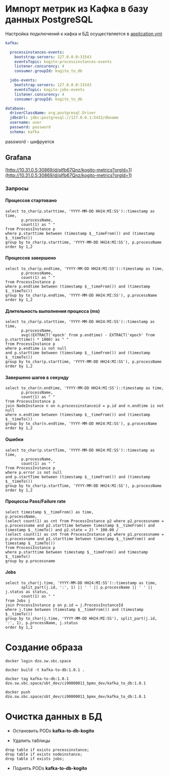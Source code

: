 # Импорт метрик из Кафка в базу данных PostgreSQL

Настройка подключений к кафка и БД осуществляется в [application.yml](src/main/resources/application.yml)

```yaml
kafka:

  processinstances-events:
    bootstrap-servers: 127.0.0.0:31543
    eventsTopic: kogito-processinstances-events
    listener.concurency: 4
    consumer.groupId: kogito_to_db

  jobs-events:
    bootstrap-servers: 127.0.0.0:31543
    eventsTopic: kogito-jobs-events
    listener.concurency: 4
    consumer.groupId: kogito_to_db

database:
  driverClassName: org.postgresql.Driver
  jdbcUrl: jdbc:postgresql://127.0.0.1:5432/dbname
  username: user
  password: password
  schema: kafka
```
password - шифруется


## Grafana
[http://10.31.0.5:30869/d/pIfb67Qnz/kogito-metrics?orgId=1](http://10.31.0.5:30869/d/pIfb67Qnz/kogito-metrics?orgId=1)

### Запросы

#### Процессов стартовано
```postgresql
select to_char(p.starttime, 'YYYY-MM-DD HH24:MI:SS')::timestamp as time,
       p.processName,       
       count(1) as " "
from ProcessInstance p
where p.starttime between (timestamp $__timeFrom()) and (timestamp $__timeTo())
group by to_char(p.starttime, 'YYYY-MM-DD HH24:MI:SS'), p.processName
order by 1,2
```

#### Процессов завершено
```postgresql
select to_char(p.endtime, 'YYYY-MM-DD HH24:MI:SS')::timestamp as time,
       p.processName,       
       count(1) as " "
from ProcessInstance p
where p.endtime between (timestamp $__timeFrom()) and (timestamp $__timeTo())
group by to_char(p.endtime, 'YYYY-MM-DD HH24:MI:SS'), p.processName
order by 1,2
```

#### Длительность выполнения процесса (ms)
```postgresql
select to_char(p.starttime, 'YYYY-MM-DD HH24:MI:SS')::timestamp as time,
       p.processName,       
       avg((EXTRACT('epoch' from p.endtime) - EXTRACT('epoch' from p.starttime)) * 1000) as " "
from ProcessInstance p
where p.endtime is not null 
and p.starttime between (timestamp $__timeFrom()) and (timestamp $__timeTo())
group by to_char(p.starttime, 'YYYY-MM-DD HH24:MI:SS'), p.processName
order by 1,2
```

#### Завершено шагов в секунду
```postgresql
select to_char(n.endtime, 'YYYY-MM-DD HH24:MI:SS')::timestamp as time,
       p.processName,
       count(1) as " "
from ProcessInstance p
join NodeInstance n on n.processinstanceid = p.id and n.endtime is not null
where n.endtime between (timestamp $__timeFrom()) and (timestamp $__timeTo())
group by to_char(n.endtime, 'YYYY-MM-DD HH24:MI:SS'), p.processName
order by 1,2
```

#### Ошибки
```postgresql
select to_char(p.startTime, 'YYYY-MM-DD HH24:MI:SS')::timestamp as time,
       p.processName,       
       count(1) as " "
from ProcessInstance p
where p.error is not null
and p.startTime between (timestamp $__timeFrom()) and (timestamp $__timeTo())
group by to_char(p.startTime, 'YYYY-MM-DD HH24:MI:SS'), p.processName
order by 1,2
```

#### Процессы Pass/Failure rate
```postgresql
select timestamp $__timeFrom() as time, 
p.processName,
(select count(1) as cnt from ProcessInstance p2 where p2.processname = p.processname and p2.starttime between timestamp $__timeFrom() and timestamp $__timeTo() and p2.state = 2) * 100.00 /
(select count(1) as cnt from ProcessInstance p1 where p1.processname = p.processname and p1.starttime between timestamp $__timeFrom() and timestamp $__timeTo())
from ProcessInstance p
where p.starttime between timestamp $__timeFrom() and timestamp $__timeTo()
group by p.processname
```

#### Jobs
```postgresql
select to_char(j.time, 'YYYY-MM-DD HH24:MI:SS')::timestamp as time,
       split_part(j.id, ':', 1) || ' ' || p.processName || ' ' || j.status as status,
       count(1) as " "
from Jobs j
join ProcessInstance p on p.id = j.ProcessInstanceId
where j.time between (timestamp $__timeFrom()) and (timestamp $__timeTo())
group by to_char(j.time, 'YYYY-MM-DD HH24:MI:SS'), split_part(j.id, ':', 1), p.processName, j.status
order by 1,2
```


# Создание образа

```text
docker login dzo.sw.sbc.space

docker build -t kafka-to-db:1.0.1 .

docker tag kafka-to-db:1.0.1 dzo.sw.sbc.space/sbt_dev/ci90000011_bpmx_dev/kafka_to_db:1.0.1

docker push dzo.sw.sbc.space/sbt_dev/ci90000011_bpmx_dev/kafka_to_db:1.0.1
```

# Очистка данных в БД

- Остановить PODs **kafka-to-db-kogito**

- Удалить таблицы
```postgresql
drop table if exists processinstance;
drop table if exists nodeinstance;
drop table if exists jobs;
```
- Поднять PODs **kafka-to-db-kogito**
